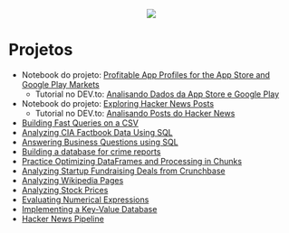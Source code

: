 <p align="center">
  <img src="https://github.com/lis-r-barreto/Data-Engineering/blob/main/data-engineering-cover.png" >
</p>

# Projetos

* Notebook do projeto: [Profitable App Profiles for the App Store and Google Play Markets](https://github.com/lis-r-barreto/Data-Engineering/blob/main/01_Profitable_App_Profiles_for_the_App_Store_and_Google_Play_Markets.ipynb)
  * Tutorial no DEV.to: [Analisando Dados da App Store e Google Play](https://dev.to/lisrbarreto/series/15091)
* Notebook do projeto: [Exploring Hacker News Posts](https://github.com/lis-r-barreto/Data-Engineering/blob/main/02_Exploring_Hacker_News_Posts.ipynb)
  * Tutorial no DEV.to: [Analisando Posts do Hacker News](https://dev.to/lisrbarreto/projeto-analisando-posts-do-hacker-news-2m42)
* [Building Fast Queries on a CSV](https://github.com/lis-r-barreto/Data-Engineering/blob/main/03_Building_Fast_Queries_on_a_CSV.ipynb)
* [Analyzing CIA Factbook Data Using SQL](https://github.com/lis-r-barreto/Data-Engineering/blob/main/04_Analyzing_CIA_Factbook_Data_Using_SQL.ipynb)
* [Answering Business Questions using SQL](https://github.com/lis-r-barreto/Data-Engineering/blob/main/05_Answering_Business_Questions_using_SQL.ipynb)
* [Building a database for crime reports](https://github.com/lis-r-barreto/Data-Engineering/blob/main/06_Building_a_PostgreSQL_database_for_crime_reports.ipynb)
* [Practice Optimizing DataFrames and Processing in Chunks](https://github.com/lis-r-barreto/Data-Engineering/blob/main/07_Practice_Optimizing_DataFrames_and_Processing_in_Chunks.ipynb)
* [Analyzing Startup Fundraising Deals from Crunchbase](https://github.com/lis-r-barreto/Data-Engineering/blob/main/08_Analyzing_Startup_Fundraising_Deals_from_Crunchbase.ipynb)
* [Analyzing Wikipedia Pages](https://github.com/lis-r-barreto/Data-Engineering/blob/main/09_Analyzing_Wikipedia_Pages.ipynb)
* [Analyzing Stock Prices](https://github.com/lis-r-barreto/Data-Engineering/blob/main/10_Analyzing_Stock_Prices.ipynb)
* [Evaluating Numerical Expressions](https://github.com/lis-r-barreto/Data-Engineering/blob/main/11_Evaluating_Numerical_Expressions.ipynb)
* [Implementing a Key-Value Database](https://github.com/lis-r-barreto/Data-Engineering/blob/main/12_Implementing_a_Key_Value_Database.ipynb)
* [Hacker News Pipeline](https://github.com/lis-r-barreto/Data-Engineering/blob/main/13_Hacker_News_Pipeline.ipynb)
